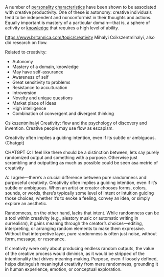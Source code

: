 A number of [personality](https://www.britannica.com/topic/personality) [characteristics](https://www.britannica.com/dictionary/characteristics) have been shown to be associated with creative productivity. One of these is autonomy: creative individuals tend to be independent and nonconformist in their thoughts and actions. Equally important is mastery of a particular domain—that is, a sphere of activity or [knowledge](https://www.britannica.com/topic/knowledge) that requires a high level of ability.

https://www.britannica.com/topic/creativity
Mihalyi Csikszentmihalyi, also did research on flow.

Related to creativity:
- Autonomy
- Mastery of a domain, knowledge
- May have self-assurance
- Awareness of self
- Great sensitivity to problems
- Resistance to acculturation
- Introversion
- Novelty and unique questions
- Market place of ideas
- High intelligence
- Combination of convergent and divergent thinking

  

Csikszentmihalyi Creativity: flow and the psychology of discovery and invention.
Creative people may use flow as escapism.

  

Creativity often implies a guiding intention, even if its subtle or ambiguous. (Chatgpt)

CHATGPT
Q: I feel like there should be a distinction between, lets say purely randomized output and something with a purpose. Otherwise just scrambling and outputting as much as possible could be seen asa metric of creativity

A: I agree—there’s a crucial difference between pure randomness and purposeful creativity. Creativity often implies a guiding intention, even if it’s subtle or ambiguous. When an artist or creator chooses forms, colors, sounds, or words, there’s typically some level of intent or intuition guiding those choices, whether it’s to evoke a feeling, convey an idea, or simply explore an aesthetic.

Randomness, on the other hand, lacks that intent. While randomness can be a tool within creativity (e.g., aleatory music or automatic writing in surrealism), it gains meaning through the creator’s choices—editing, interpreting, or arranging random elements to make them expressive. Without that interpretive layer, pure randomness is often just noise, without form, message, or resonance.

If creativity were only about producing endless random outputs, the value of the creative process would diminish, as it would be stripped of the intentionality that drives meaning-making. Purpose, even if loosely defined, helps distinguish meaningful creativity from mere randomness, grounding it in human experience, emotion, or conceptual exploration.